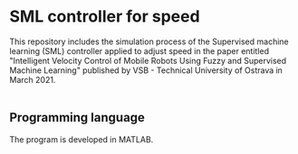 # SML controller for speed
This repository includes the simulation process of the Supervised machine learning (SML) controller applied to adjust speed in the paper entitled "Intelligent Velocity Control of Mobile Robots Using Fuzzy and Supervised Machine Learning" published by VSB - Technical University of Ostrava in March 2021.
<br/>
<br/>
## Programming language
The program is developed in MATLAB.
